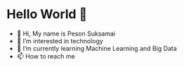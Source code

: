 # Hello World 👋
- 👋 Hi, My name is Peson Suksamai
- 👀 I’m interested in technology
- 🌱 I’m currently learning Machine Learning and Big Data
- 📫 How to reach me

